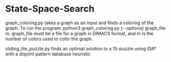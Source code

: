 # State-Space-Search
graph_coloring.py takes a graph as an input and finds a coloring of the graph. To run the program: python3 graph_coloring.py [--options] graph_file m, graph_file must be a file for a graph in DIMACS format, and m is the number of colors used to color the graph.

sliding_tile_puzzle.py finds an optimal solution to a 15-puzzle using IDA* with a disjoint pattern database heuristic 
